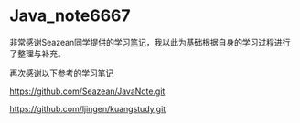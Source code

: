 # Java_note6667

非常感谢Seazean同学提供的学习[笔记](https://github.com/Seazean/JavaNote.git)，我以此为基础根据自身的学习过程进行了整理与补充。

再次感谢以下参考的学习笔记

https://github.com/Seazean/JavaNote.git

https://github.com/ljingen/kuangstudy.git